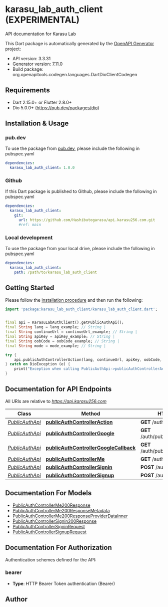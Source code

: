 # karasu_lab_auth_client (EXPERIMENTAL)
API documentation for Karasu Lab

This Dart package is automatically generated by the [OpenAPI Generator](https://openapi-generator.tech) project:

- API version: 3.3.31
- Generator version: 7.11.0
- Build package: org.openapitools.codegen.languages.DartDioClientCodegen

## Requirements

* Dart 2.15.0+ or Flutter 2.8.0+
* Dio 5.0.0+ (https://pub.dev/packages/dio)

## Installation & Usage

### pub.dev
To use the package from [pub.dev](https://pub.dev), please include the following in pubspec.yaml
```yaml
dependencies:
  karasu_lab_auth_client: 1.0.0
```

### Github
If this Dart package is published to Github, please include the following in pubspec.yaml
```yaml
dependencies:
  karasu_lab_auth_client:
    git:
      url: https://github.com/Hashibutogarasu/api.karasu256.com.git
      #ref: main
```

### Local development
To use the package from your local drive, please include the following in pubspec.yaml
```yaml
dependencies:
  karasu_lab_auth_client:
    path: /path/to/karasu_lab_auth_client
```

## Getting Started

Please follow the [installation procedure](#installation--usage) and then run the following:

```dart
import 'package:karasu_lab_auth_client/karasu_lab_auth_client.dart';


final api = KarasuLabAuthClient().getPublicAuthApi();
final String lang = lang_example; // String | 
final String continueUrl = continueUrl_example; // String | 
final String apiKey = apiKey_example; // String | 
final String oobCode = oobCode_example; // String | 
final String mode = mode_example; // String | 

try {
    api.publicAuthControllerAction(lang, continueUrl, apiKey, oobCode, mode);
} catch on DioException (e) {
    print("Exception when calling PublicAuthApi->publicAuthControllerAction: $e\n");
}

```

## Documentation for API Endpoints

All URIs are relative to *https://api.karasu256.com*

Class | Method | HTTP request | Description
------------ | ------------- | ------------- | -------------
[*PublicAuthApi*](doc/PublicAuthApi.md) | [**publicAuthControllerAction**](doc/PublicAuthApi.md#publicauthcontrolleraction) | **GET** /auth/public/action | 
[*PublicAuthApi*](doc/PublicAuthApi.md) | [**publicAuthControllerGoogle**](doc/PublicAuthApi.md#publicauthcontrollergoogle) | **GET** /auth/public/signin/google | 
[*PublicAuthApi*](doc/PublicAuthApi.md) | [**publicAuthControllerGoogleCallback**](doc/PublicAuthApi.md#publicauthcontrollergooglecallback) | **GET** /auth/public/callback/google | 
[*PublicAuthApi*](doc/PublicAuthApi.md) | [**publicAuthControllerMe**](doc/PublicAuthApi.md#publicauthcontrollerme) | **GET** /auth/public/me | 
[*PublicAuthApi*](doc/PublicAuthApi.md) | [**publicAuthControllerSignin**](doc/PublicAuthApi.md#publicauthcontrollersignin) | **POST** /auth/public/signin | 
[*PublicAuthApi*](doc/PublicAuthApi.md) | [**publicAuthControllerSignup**](doc/PublicAuthApi.md#publicauthcontrollersignup) | **POST** /auth/public/signup | 


## Documentation For Models

 - [PublicAuthControllerMe200Response](doc/PublicAuthControllerMe200Response.md)
 - [PublicAuthControllerMe200ResponseMetadata](doc/PublicAuthControllerMe200ResponseMetadata.md)
 - [PublicAuthControllerMe200ResponseProviderDataInner](doc/PublicAuthControllerMe200ResponseProviderDataInner.md)
 - [PublicAuthControllerSignin200Response](doc/PublicAuthControllerSignin200Response.md)
 - [PublicAuthControllerSigninRequest](doc/PublicAuthControllerSigninRequest.md)
 - [PublicAuthControllerSignupRequest](doc/PublicAuthControllerSignupRequest.md)


## Documentation For Authorization


Authentication schemes defined for the API:
### bearer

- **Type**: HTTP Bearer Token authentication (Bearer)


## Author



